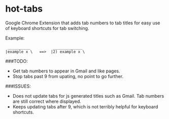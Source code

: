 hot-tabs
========

Google Chrome Extension that adds tab numbers to tab titles for easy use of keyboard shortcuts for tab switching.

Example:
``` 
 __________          _____________
|example x \   ==>  |2) example x \
```

###TODO:
* Get tab numbers to appear in Gmail and like pages.
* Stop tabs past 9 from upating, no point to go further.

###ISSUES:
* Does not update tabs for js generated titles such as Gmail. Tab numbers are still correct where displayed.
* Keeps updating tabs after 9, which is not terribly helpful for keyboard shortcuts.